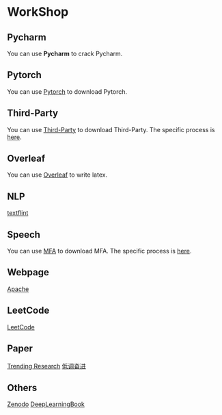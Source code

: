 # WorkShop

## Pycharm
You can use **Pycharm** to crack Pycharm.

## Pytorch
You can use [Pytorch](https://download.pytorch.org/whl/torch_stable.html) to download Pytorch.

## Third-Party
You can use [Third-Party](http://mirrors.aliyun.com/pypi/simple/) to download Third-Party. The specific process is [here](https://www.cnblogs.com/realwuxiong/p/13410291.html).

## Overleaf
You can use [Overleaf](https://cn.overleaf.com/) to write latex.

## NLP
[textflint](https://www.textflint.io/textflint)

## Speech
You can use [MFA](https://github.com/965694547/Montreal-Forced-Aligner) to download MFA. The specific process is [here](https://www.cnblogs.com/holaworld/p/14615530.html).

## Webpage
[Apache](https://echarts.apache.org/zh/index.html)

## LeetCode
[LeetCode](https://leetcode.cn/problemset/all/?difficulty=EASY&page=1)

## Paper
[Trending Research](https://paperswithcode.com/)
[低调奋进](http://yqli.tech/page/tts_paper.html#row-4)

## Others
[Zenodo](https://zenodo.org/login/?next=https%3A%2F%2Fzenodo.org%2Fdeposit%2F4768738)
[DeepLearningBook](https://discoverml.github.io/simplified-deeplearning/)

